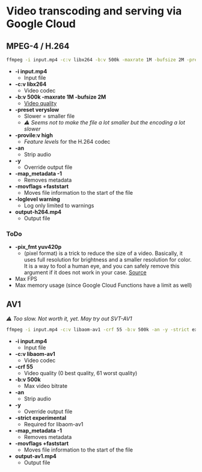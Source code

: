 # Video transcoding and serving via Google Cloud

## MPEG-4 / H.264

```sh
ffmpeg -i input.mp4 -c:v libx264 -b:v 500k -maxrate 1M -bufsize 2M -preset veryfast -profile:v high -an -y -map_metadata -1 -movflags +faststart -loglevel warning output-h264.mp4
```

* **-i input.mp4**
  * Input file
* **-c:v libx264**
  * Video codec
* **-b:v 500k -maxrate 1M -bufsize 2M**
  * [Video quality](https://trac.ffmpeg.org/wiki/Limiting%20the%20output%20bitrate>)
* **-preset veryslow**
  * Slower = smaller file
  * _⚠ Seems not to make the file a lot smaller but the encoding a lot slower_
* **-provile:v high**
  * _Feature levels_ for the H.264 codec
* **-an**
  * Strip audio
* **-y**
  * Override output file
* **-map_metadata -1**
  * Removes metadata
* **-movflags +faststart**
  * Moves file information to the start of the file
* **-loglevel warning**
  * Log only limited to warnings
* **output-h264.mp4**
  * Output file

### ToDo

* **-pix_fmt yuv420p**
  * (pixel format) is a trick to reduce the size of a video. Basically, it uses full resolution for brightness and a smaller resolution for color. It is a way to fool a human eye, and you can safely remove this argument if it does not work in your case. [Source](https://evilmartians.com/chronicles/better-web-video-with-av1-codec)
* Max FPS
* Max memory usage (since Google Cloud Functions have a limit as well)

## AV1

_⚠ Too slow. Not worth it, yet. May try out SVT-AV1_

```sh
ffmpeg -i input.mp4 -c:v libaom-av1 -crf 55 -b:v 500k -an -y -strict experimental -map_metadata -1 -movflags +faststart output-av1.mp4
```

* **-i input.mp4**
  * Input file
* **-c:v libaom-av1**
  * Video codec
* **-crf 55**
  * Video quality (0 best quality, 61 worst quality)
* **-b:v 500k**
  * Max video bitrate
* **-an**
  * Strip audio
* **-y**
  * Override output file
* **-strict experimental**
  * Required for libaom-av1
* **-map_metadata -1**
  * Removes metadata
* **-movflags +faststart**
  * Moves file information to the start of the file
* **output-av1.mp4**
  * Output file
